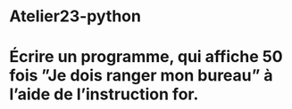 # Atelier23-python
# Écrire un programme, qui affiche 50 fois ”Je dois ranger mon bureau” à l’aide de l’instruction for.
